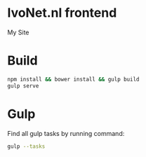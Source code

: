 # IvoNet.nl frontend

My Site

# Build

```sh
npm install && bower install && gulp build
gulp serve
```

# Gulp

Find all gulp tasks by running command:

```sh
gulp --tasks
```